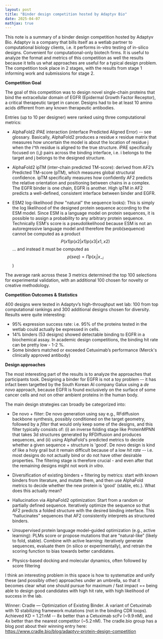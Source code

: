 ```yaml
---
layout: post
title: "Binder design competition hosted by Adaptyv Bio"
date: 2025-04-07
mathjax: true
---
```


This note is a summary of a binder design competition hosted by Adaptyv Bio. Adaptyv is a company that bills itself as a wetlab partner to computational biology clients, i.e. it performs in-vitro testing of in-silico designs. Convenient for computational-only biotech firms. It is useful to analyze the format and metrics of this competition as well the results because it tells us what approaches are useful for a typical design problem. The competition took place in 2 stages, with the results from stage 1 informing work and submissions for stage 2. 

**Competition Goal**

The goal of this competition was to design novel single-chain proteins that bind the extracellular domain of EGFR (Epidermal Growth Factor Receptor), a critical therapeutic target in cancer. Designs had to be at least 10 amino acids different from any known therapeutic antibodies.

Entries (up to 10 per designer) were ranked using three computational metrics:

- AlphaFold2 iPAE interaction (interface Predicted Aligned Error) -- see glossary. Basically, AlphaFold2 produces a residue x residue matrix that measures how uncertain the model is about the location of residue j when the i^th residue is aligned to the true structure. iPAE specifically focused on (i,j) pairs across the binding interface, i.e. i belongs to the target and j belongs to the designed structure. 

- AlphaFold2 ipTM (inter-chain predicted TM-score): derived from AF2’s Predicted TM-score (pTM), which measures global structural confidence. ipTM specifically measures how confidently AF2 predicts the relative orientation and positioning between chains in a complex. The EGFR binder is one chain, EGFR is another. High ipTM in AF2 predicts a well-defined, consistent interface between binder and EGFR.

- ESM2 log-likelihood (how "natural" the sequence looks): This is simply the log likelihood of the designed protein sequence according to the ESM model. Since ESM is a language model on protein sequences, it is possible to assign a probability to any arbitrary protein sequence. Technically ESM's score is a pseudolikelihood because ESM is not an autoregressive language model and therefore the prob(sequence) cannot be computed as a product $$P(x1)p(x2|x1)p(x3|x1, x2)$$... and instead it must be computed as $$p(seq) = \Pi p(x_i | x_{-i}$$)

The average rank across these 3 metrics determined the top 100 selections for experimental validation, with an additional 100 chosen for novelty or creative methodology.

**Competition Outcomes & Statistics**

400 designs were tested in Adaptyv’s high-throughput wet lab: 100 from top computational rankings and 300 additional designs chosen for diversity. Results were quite interesting:

- 95% expression success rate: i.e. 95% of the proteins tested in the wetlab could actually be expressed in cells. 
- 14% binders (53 designs) showed detectable binding to EGFR in a biochemical assay. In academic design competitions, the binding hit rate can be pretty low - 1-2 %. 
- Some binders matched or exceeded Cetuximab’s performance (Merck's clinically approved antibody)


**Design approaches**

The most interesting part of the results is to analyze the approaches that participants took. Designing a binder for EGFR is not a toy problem -- it has infact been targetted by the South Korean AI company Galux using a _de novo_ approach, because EGFR is found exclusively on the surface of some cancer cells and not on other ambient proteins in the human body. 

The main design strategies can broadly be categorized into:

- De novo + fliter: De novo generation using say e.g., RFdiffusion backbone synthesis, possibly conditioned on the target geometry, followed by a _filter_ that would only keep some of the designs, and this filter typically consists of: (i) an inverse folding stage like ProteinMPNN that takes 3d structures generated by RFDiffusion and produces sequences, and (ii) using AlphaFold's predicted metrics to decide whether a given sequence + structure is 'good'. De novo design is kind of like a holy grail but it remain difficult because of a low _hit rate_ -- i.e. most designs do not actually bind or do not have other desirable properties. The filtering stage is therefore crucial - and even after that the remaining designs might not work _in vitro_. 

- Diversification of existing binders + filtering by metrics: start with known binders from literature, and mutate them, and then use AlphaFold metrics to decide whether the new protein is 'good' (stable, etc.). What does this actually mean? 

- Hallucination via AlphaFold2 optimization: Start from a random or partially defined sequence. Iteratively optimize the sequence so that AF2 predicts a folded structure with the desired binding interface. This “hallucinates” sequences that AF2 consistently interprets as structured binders.

- Unsupervised protein language model–guided optimization (e.g., active learning): PLMs score or propose mutations that are “natural-like” (likely to fold, stable). Combine with active learning: iteratively generate sequences, evaluate them (in silico or experimentally), and retrain the scoring function to bias towards better candidates.

- Physics-based docking and molecular dynamics, often followed by score filtering

I think an interesting problem in this space is how to systematize and unify these (and possibly other) approaches under an umbrella, so that it becomes clear what one should pursue for maximum / fast impact == being able to design good candidates with high hit rate, with high likelihood of success in the lab. 


Winner: Cradle — Optimization of Existing Binder. A variant of Cetuximab with 10 stabilizing framework mutations (not in the binding CDR loops). Achieved KD = 1.21 nM -- 8x better than a Cetuximab scFv (~9.9 nM), and 4x better than the nearest competitor (~5.2 nM). The cradle.bio group has a blog post about their winning entry here: https://www.cradle.bio/blog/adaptyv-protein-design-competition





